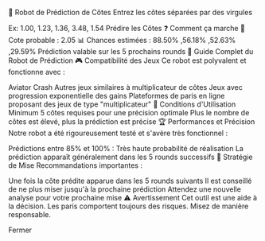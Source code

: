🤖 Robot de Prédiction de Côtes
Entrez les côtes séparées par des virgules

Ex: 1.00, 1.23, 1.36, 3.48, 1.54
Prédire les Côtes
❓ Comment ça marche
🎲 Cote probable : 2.05
📊 Chances estimées : 88.50% ,56.18% ,52.63% ,29.59%
Prédiction valable sur les 5 prochains rounds
📘 Guide Complet du Robot de Prédiction
🎮 Compatibilité des Jeux
Ce robot est polyvalent et fonctionne avec :

Aviator
Crash
Autres jeux similaires à multiplicateur de côtes
Jeux avec progression exponentielle des gains
Plateformes de paris en ligne proposant des jeux de type "multiplicateur"
🎲 Conditions d'Utilisation
Minimum 5 côtes requises pour une précision optimale
Plus le nombre de côtes est élevé, plus la prédiction est précise
🏆 Performances et Précision
Notre robot a été rigoureusement testé et s'avère très fonctionnel :

Prédictions entre 85% et 100% : Très haute probabilité de réalisation
La prédiction apparaît généralement dans les 5 rounds successifs
🚨 Stratégie de Mise
Recommandations importantes :

Une fois la côte prédite apparue dans les 5 rounds suivants
Il est conseillé de ne plus miser jusqu'à la prochaine prédiction
Attendez une nouvelle analyse pour votre prochaine mise
⚠️ Avertissement
Cet outil est une aide à la décision. Les paris comportent toujours des risques. Misez de manière responsable.

Fermer
